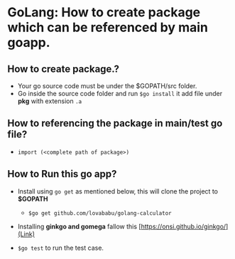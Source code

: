 # GoLang: How to create package which can be referenced by main goapp.

## How to create package.?
 - Your go source code must be under the $GOPATH/src folder.
 - Go inside the source code folder and run ```$go install``` it add file under **pkg** with extension ```.a```  
 
## How to referencing the package in main/test go file?  
 - ```import (<complete path of package>)```  
 
## How to Run this go app?  
 - Install using ```go get``` as mentioned below, this will clone the project to **$GOPATH**  
   - ```$go get github.com/lovababu/golang-calculator```  
   
 - Installing **ginkgo and gomega** fallow this [https://onsi.github.io/ginkgo/](Link)  
 
 - ```$go test``` to run the test case.
 